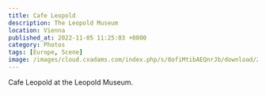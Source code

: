 ```yaml
---
title: Cafe Leopold
description: The Leopold Museum
location: Vienna
published_at: 2022-11-05 11:25:03 +0800
category: Photos
tags: [Europe, Scene]
image: /images/cloud.cxadams.com/index.php/s/8ofiMtibAEQnrJb/download/20190219-1552_Vienna_Leopold_L1000725-0.jpg
---
```


Cafe Leopold at the Leopold Museum.
